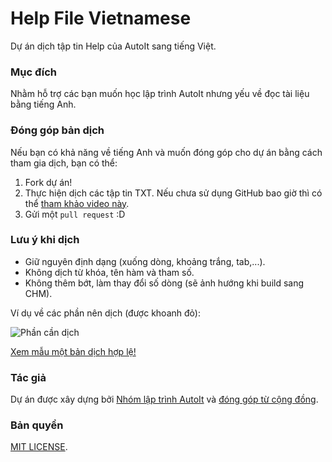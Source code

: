 # Help File Vietnamese

Dự án dịch tập tin Help của AutoIt sang tiếng Việt.

### Mục đích

Nhằm hỗ trợ các bạn muốn học lập trình AutoIt nhưng yếu về đọc tài liệu bằng tiếng Anh.

### Đóng góp bản dịch

Nếu bạn có khả năng về tiếng Anh và muốn đóng góp cho dự án bằng cách tham gia dịch, bạn có thể:

1. Fork dự án!
2. Thực hiện dịch các tập tin TXT. Nếu chưa sử dụng GitHub bao giờ thì có thể [tham khảo video này](https://youtu.be/q7FY9Vq77lg).
3. Gửi một `pull request` :D

### Lưu ý khi dịch

- Giữ nguyên định dạng (xuống dòng, khoảng trắng, tab,...).
- Không dịch từ khóa, tên hàm và tham số.
- Không thêm bớt, làm thay đổi số dòng (sẽ ảnh hướng khi build sang CHM).

Ví dụ về các phần nên dịch (được khoanh đỏ):

![Phần cần dịch](http://i.imgur.com/6mUYo86.png)

[Xem mẫu một bản dịch hợp lệ!](https://github.com/AutoIT-VN/HelpFile-Vietnamese/commit/26187be97110fcd0ce3c5fadc83e6dd3191249c8)

### Tác giả

Dự án được xây dựng bởi [Nhóm lập trình AutoIt](https://www.facebook.com/groups/autoitscript/) và [đóng góp từ cộng đồng](https://github.com/AutoIT-VN/HelpFile-Vietnamese/graphs/contributors).

### Bản quyền

[MIT LICENSE](LICENSE).
